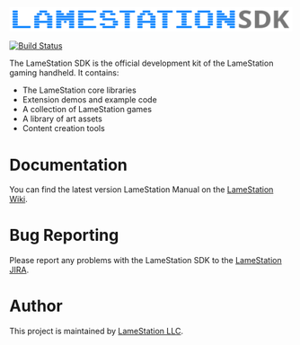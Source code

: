 ![LameStation SDK logo](icons/sdk.png)

[![Build Status](https://travis-ci.org/lamestation/lamestation-sdk.svg?branch=master)](https://travis-ci.org/lamestation/lamestation-sdk)

The LameStation SDK is the official development kit of the LameStation gaming handheld. It contains:

* The LameStation core libraries
* Extension demos and example code
* A collection of LameStation games
* A library of art assets
* Content creation tools

# Documentation

You can find the latest version LameStation Manual on the [LameStation Wiki](https://lamestation.atlassian.net/wiki/display/LAME/).

# Bug Reporting

Please report any problems with the LameStation SDK to the [LameStation JIRA](https://lamestation.atlassian.net/projects/SDK/issues/).

# Author

This project is maintained by [LameStation LLC](https://www.lamestation.com).

